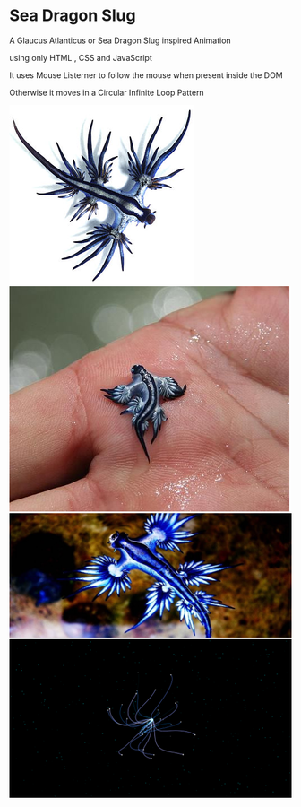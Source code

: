 # Sea Dragon Slug

A Glaucus Atlanticus or Sea Dragon Slug inspired Animation 

using only HTML , CSS and JavaScript 

It uses Mouse Listerner to follow the mouse when present inside the DOM

Otherwise it moves in a Circular Infinite Loop Pattern


![Alt text](Resources/img1.jpg)
![Alt text](Resources/img2.jpg)
![Alt text](Resources/img3.jpg)
![Alt text](Resources/img4.png)
